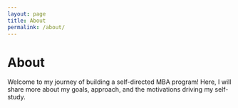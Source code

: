 ```yaml
---
layout: page
title: About
permalink: /about/
---
```


# About
Welcome to my journey of building a self-directed MBA program! Here, I will share more about my goals, approach, and the motivations driving my self-study.
